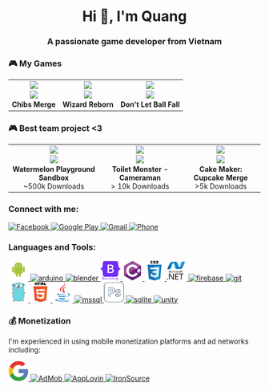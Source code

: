 <h1 align="center">Hi 👋, I'm Quang</h1>
<h3 align="center">A passionate game developer from Vietnam</h3>
<h3 align="left">🎮 My Games</h3>
<table>
  <tr>
    <td align="center">
      <img src="https://play-lh.googleusercontent.com/RZnSkz3o07tZYRUT5u89sSpYQY0bXi4AxWs_2aU4ixfWZqw9xtEDIuEnKSBDq0ey-eo=w416-h235-rw" width="300"/><br/>
      <img src="https://play-lh.googleusercontent.com/RT4a1tFu4y__aIzqYBS7zWuj6n1fujtpdz84cf2ZZnoFyiKnR1ZHFQ1lSPcI7QyNhO0=s64-rw" width="40"/>  
      <br/><b>Chibs Merge</b><br/>
    </td>
    <td align="center">
      <img src="https://play-lh.googleusercontent.com/FZlFzP7OcE9yzPOEVnjCzctphb2Vd-8KP_JEEGNDmrri3xoLSPiHO0jxv8gtwYam8wA=w416-h235-rw" width="300"/><br/>
      <img src="https://play-lh.googleusercontent.com/4CCtNGK1oqvkzKpJ4npl8XG9D34SRRcqP2ysdMbQ6pq5HTo6XujUD8XZNBoeQnZGTzQ=s64-rw" width="40"/>  
      <br/><b>Wizard Reborn</b><br/>
    </td>
    <td align="center">
      <img src="https://play-lh.googleusercontent.com/go7OoiU6lnoSgcqDYhXw11Iw6cWrplspIzEwwo8ZhS604L04pbqAWJKJf_pYep9WbpQf=w416-h235-rw" width="300"/><br/>
      <img src="https://play-lh.googleusercontent.com/woIDSohLxJTcCXcPFsJvyefVM2ZQreujPycgSeBu1ysFgsANU0Rc7GuwxCgIGLuNX00=s64-rw" width="40"/>  
      <br/><b>Don't Let Ball Fall</b><br/>
    </td>
  </tr>
</table>

<h3 align="left">🎮 Best team project <3 </h3>
<table>
  <tr>
    <td align="center">
      <img src="https://play-lh.googleusercontent.com/jZt7LM13waaFZaawgD2rlSyLiy9NsLdz3gf13wQqQjTDcXqAXrAxBA2934c5YrP1ISg=w416-h235-rw" width="300"/><br/>
      <img src="https://play-lh.googleusercontent.com/pL_xchUwMUZijYH5FcM0eKVxcsNEtQTBR4DOijwSkBIhdc7k5XHhUVADZTDjIXo_wYbx=s64-rw" width="40"/>  
      <br/><b>Watermelon Playground Sandbox</b><br/> ~500k Downloads
    </td>
    <td align="center">
      <img src="https://play-lh.googleusercontent.com/J-XJZo7Q_Md3eZY-RhCRZS1LPU0yJRZLNCUuwzzH3DOVKAzOdk7bRZG5VM4yieV7Rg=w526-h296-rw" width="300"/><br/>
      <img src="https://play-lh.googleusercontent.com/pVmXscZlyEMkU2oLl_YqJ8luPW7AoaXbiGgNSRt2l1YvkCtANXoMIWswS-at_VAB4Jg=s48-rw" width="40"/>  
      <br/><b>Toilet Monster - Cameraman</b><br/> > 10k Downloads
    </td>
    <td align="center">
      <img src="https://play-lh.googleusercontent.com/5_JFWAP7Qe2UuKG_ab2UbOVjCEuJSBscgaeVh3S9ZeIbQyXXQu1XJOPFDtj4O5E8HFg=w416-h235-rw" width="300"/><br/>
      <img src="https://play-lh.googleusercontent.com/buTrW1aaXBJUhQ2Hy5Ceku0T8BU4wTFKL-amsHSEq69rBmcZ0ZP0aRYh1RES5Lh_gCg=s64-rw" width="40"/>  
      <br/><b>Cake Maker: Cupcake Merge</b><br/> >5k Downloads
    </td>
  </tr>
</table>

<h3 align="left">Connect with me:</h3>
<p align="left">
  <a href="https://www.facebook.com/quenggamestudio" target="_blank">
    <img src="https://img.shields.io/badge/Facebook-1877F2?style=for-the-badge&logo=facebook&logoColor=white" alt="Facebook"/>
  </a>
  <a href="https://play.google.com/store/apps/developer?id=Queng+Studio&&gl=us" target="_blank">
    <img src="https://img.shields.io/badge/Google_Play-414141?style=for-the-badge&logo=google-play&logoColor=white" alt="Google Play"/>
  </a>
  <a href="quengstudio@gmail.com" target="_blank">
    <img src="https://img.shields.io/badge/Gmail-D14836?style=for-the-badge&logo=gmail&logoColor=white" alt="Gmail"/>
  </a>
  <a href="tel:+84332530479" target="_blank">
    <img src="https://img.shields.io/badge/Phone-25D366?style=for-the-badge&logo=whatsapp&logoColor=white" alt="Phone"/>
  </a>
</p>
<p align="left">
</p>

<h3 align="left">Languages and Tools:</h3>
<p align="left"> <a href="https://developer.android.com" target="_blank" rel="noreferrer"> <img src="https://raw.githubusercontent.com/devicons/devicon/master/icons/android/android-original-wordmark.svg" alt="android" width="40" height="40"/> </a> <a href="https://www.arduino.cc/" target="_blank" rel="noreferrer"> <img src="https://cdn.worldvectorlogo.com/logos/arduino-1.svg" alt="arduino" width="40" height="40"/> </a> <a href="https://www.blender.org/" target="_blank" rel="noreferrer"> <img src="https://download.blender.org/branding/community/blender_community_badge_white.svg" alt="blender" width="40" height="40"/> </a> <a href="https://getbootstrap.com" target="_blank" rel="noreferrer"> <img src="https://raw.githubusercontent.com/devicons/devicon/master/icons/bootstrap/bootstrap-plain-wordmark.svg" alt="bootstrap" width="40" height="40"/> </a> <a href="https://www.w3schools.com/cs/" target="_blank" rel="noreferrer"> <img src="https://raw.githubusercontent.com/devicons/devicon/master/icons/csharp/csharp-original.svg" alt="csharp" width="40" height="40"/> </a> <a href="https://www.w3schools.com/css/" target="_blank" rel="noreferrer"> <img src="https://raw.githubusercontent.com/devicons/devicon/master/icons/css3/css3-original-wordmark.svg" alt="css3" width="40" height="40"/> </a> <a href="https://dotnet.microsoft.com/" target="_blank" rel="noreferrer"> <img src="https://raw.githubusercontent.com/devicons/devicon/master/icons/dot-net/dot-net-original-wordmark.svg" alt="dotnet" width="40" height="40"/> </a> <a href="https://firebase.google.com/" target="_blank" rel="noreferrer"> <img src="https://www.vectorlogo.zone/logos/firebase/firebase-icon.svg" alt="firebase" width="40" height="40"/> </a> <a href="https://git-scm.com/" target="_blank" rel="noreferrer"> <img src="https://www.vectorlogo.zone/logos/git-scm/git-scm-icon.svg" alt="git" width="40" height="40"/> </a> <a href="https://golang.org" target="_blank" rel="noreferrer"> <img src="https://raw.githubusercontent.com/devicons/devicon/master/icons/go/go-original.svg" alt="go" width="40" height="40"/> </a> <a href="https://www.w3.org/html/" target="_blank" rel="noreferrer"> <img src="https://raw.githubusercontent.com/devicons/devicon/master/icons/html5/html5-original-wordmark.svg" alt="html5" width="40" height="40"/> </a> <a href="https://www.java.com" target="_blank" rel="noreferrer"> <img src="https://raw.githubusercontent.com/devicons/devicon/master/icons/java/java-original.svg" alt="java" width="40" height="40"/> </a> <a href="https://www.microsoft.com/en-us/sql-server" target="_blank" rel="noreferrer"> <img src="https://www.svgrepo.com/show/303229/microsoft-sql-server-logo.svg" alt="mssql" width="40" height="40"/> </a> <a href="https://www.photoshop.com/en" target="_blank" rel="noreferrer"> <img src="https://raw.githubusercontent.com/devicons/devicon/master/icons/photoshop/photoshop-line.svg" alt="photoshop" width="40" height="40"/> </a> <a href="https://www.sqlite.org/" target="_blank" rel="noreferrer"> <img src="https://www.vectorlogo.zone/logos/sqlite/sqlite-icon.svg" alt="sqlite" width="40" height="40"/> </a> <a href="https://unity.com/" target="_blank" rel="noreferrer"> <img src="https://www.vectorlogo.zone/logos/unity3d/unity3d-icon.svg" alt="unity" width="40" height="40"/> </a> </p>

<h3 align="left">💰 Monetization</h3>
I'm experienced in using mobile monetization platforms and ad networks including:
<p align="left">
  <a href="https://ads.google.com/" target="_blank" rel="noreferrer">
    <img src="https://raw.githubusercontent.com/devicons/devicon/master/icons/google/google-original.svg" alt="AdMob" width="40" height="40"/>
  </a>
   <a href="https://admob.google.com/" target="_blank" rel="noreferrer">
    <img src="https://www.vhv.rs/dpng/d/574-5747918_google-admob-hd-png-download.png" alt="AdMob" width="40" height="40"/>
  </a>
  <a href="https://www.applovin.com/" target="_blank" rel="noreferrer">
    <img src="https://www.applovin.com/wp-content/uploads/2021/05/AppLovin_Logo_Vert_Blue_2019_RGB-01.png" alt="AppLovin" width="40" height="40"/>
  </a>
  <a href="https://www.is.com/" target="_blank" rel="noreferrer">
    <img src="https://avatars.githubusercontent.com/u/77577308?s=280&v=4" alt="IronSource" width="40" height="40"/>
  </a>
</p>


